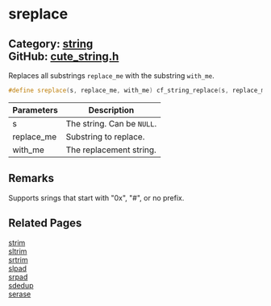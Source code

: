 [](../header.md ':include')

# sreplace

Category: [string](/api_reference?id=string)  
GitHub: [cute_string.h](https://github.com/RandyGaul/cute_framework/blob/master/include/cute_string.h)  
---

Replaces all substrings `replace_me` with the substring `with_me`.

```cpp
#define sreplace(s, replace_me, with_me) cf_string_replace(s, replace_me, with_me)
```

Parameters | Description
--- | ---
s | The string. Can be `NULL`.
replace_me | Substring to replace.
with_me | The replacement string.

## Remarks

Supports srings that start with "0x", "#", or no prefix.

## Related Pages

[strim](/string/strim.md)  
[sltrim](/string/sltrim.md)  
[srtrim](/string/srtrim.md)  
[slpad](/string/slpad.md)  
[srpad](/string/srpad.md)  
[sdedup](/string/sdedup.md)  
[serase](/string/serase.md)  
